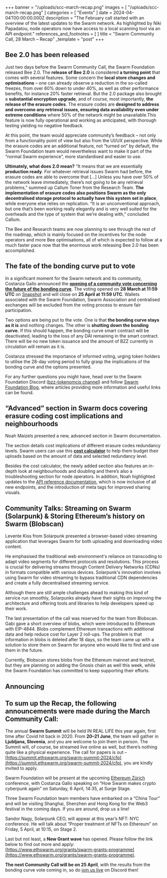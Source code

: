 +++
banner = "/uploads/scc-march-recap.png"
images = [ "/uploads/scc-march-recap.png" ]
categories = [ "Events" ]
date = 2024-04-04T00:00:00.000Z
description = "The February call started with an overview of the latest updates to the Swarm network. As highlighted by Niki Papadatou, node operators now have access to a local scanning tool via an API endpoint."
references_and_footnotes = [ ]
title = "Swarm Community Call, 28 March – Recap"
_template = "post"
+++


## Bee 2.0 has been released

Just two days before the Swarm Community Call, the Swarm Foundation released Bee 2.0. The **release of Bee 2.0** is considered **a turning point** that comes with several features. Some concern the **local store changes and optimisations** – one can already observe a reduction in the so-called freezes, from over 60% down to under 40%, as well as other performance benefits, for instance 20% faster retrieval. But the 2.0 package also brought a **substantial encryption upgrade**, and of course, most importantly, **the release of the erasure codes**. The erasure codes are **designed to address and overcome any retrieval issues, ensuring data availability even under extreme conditions** where 50% of the network might be unavailable.This feature is now fully operational and working as anticipated, with thorough testing yielding no negative feedback. 

At this point, the team would appreciate community’s feedback – not only from a functionality point of view but also from the UI/UX perspective. While the erasure codes are an additional feature, not “turned on” by default, the Swarm Foundation team would nevertheless want to make it part of the “normal Swarm experience”, more standardised and easier to use.

**Ultimately, what does 2.0 mean?** “It means that we are essentially **production ready**. For whatever retrieval issues Swarm had before, the erasure codes are able to overcome that [...] Unless you have over 50% of the network leave immediately, there’s not going to be any retrieval problems,” summed up Callum Toner from the Research Team. **The implementation of erasure codes also positions Swarm as the only decentralised storage protocol to actually have this system set in place**, while everyone else relies on replication. “It is an unconventional approach, but one that’s been working really elegantly and is very well suited for the overheads and the type of system that we’re dealing with,” concluded Callum.  

The Bee and Research teams are now planning to see through the rest of the roadmap, which is mainly focused on the incentives for the node operators and more Bee optimisations, all of which is expected to follow at a much faster pace now that the enormous work releasing Bee 2.0 has been accomplished.  


## The fate of the bonding curve put to vote

In a significant moment for the Swarm network and its community, Costanza Gallo announced the **[opening of a community vote concerning the future of the bonding curve](https://blog.ethswarm.org/foundation/2024/how-to-participate-in-the-bonding-curve-vote/)**. The voting opened on **28 March at 11:59 UTC** on [Snapshot](https://snapshot.org/#/swarmfoundation.eth) and will close on **25 April at 11:59 UTC**. Wallets associated with the Swarm Foundation, Swarm Association and centralised exchanges will be excluded from the voting process to ensure fair participation.

Two options are being put to the vote. One is that **the bonding curve stays as it is** and nothing changes. The other is **shutting down the bonding curve.** If this should happen, the bonding curve smart contract will be deactivated, leading to the loss of any DAI remaining in the smart contract. There will be no new token issuance and the amount of BZZ currently in circulation will remain as it is. 

Costanza stressed the importance of informed voting, urging token holders to utilise the 28-day voting period to fully grasp the implications of the bonding curve and the options presented. 

For any further questions you might have, head over to the Swarm Foundation Discord ([bzz-tokenomcis channel](https://discord.com/channels/799027393297514537/808329804268699678)) and follow [Swarm Foundation Blog](https://blog.ethswarm.org/), where articles providing more information and useful links can be found. 


## “Advanced” section in Swarm docs covering erasure coding cost implications and neighbourhoods 

Noah Maizels presented a new, advanced section in Swarm documentation. 

The section details cost implications of different erasure codes redundancy levels. Swarm users can use this **[cost calculator](https://docs.ethswarm.org/docs/learn/advanced/erasure-cost-calculation)** to help them budget their uploads based on the amount of data and selected redundancy level.

Besides the cost calculator, the newly added section also features an in-depth look at neighbourhoods and doubling and there’s also a troubleshooting section for node operators. In addition, Noah highlighted updates to the [API reference documentation](https://docs.ethswarm.org/docs/api-reference/), which is now inclusive of all new endpoints, and the introduction of meta tags for improved sharing visuals. 


## Community Talks: Streaming on Swarm (Solarpunk) & Storing Ethereum’s history on Swarm (Blobscan) 

Levente Kiss from Solarpunk presented a browser-based video streaming application that leverages Swarm for both uploading and downloading video content. 

He emphasised the traditional web environment's reliance on transcoding to adapt video segments for different protocols and resolutions. This process is crucial for delivering streams through Content Delivery Networks (CDNs) in formats compatible with various devices. Solarpunk's innovation involves using Swarm for video streaming to bypass traditional CDN dependencies and create a fully decentralised streaming service. 

Although there are still ample challenges ahead to making this kind of service run smoothly, Solarpunks already have their sights on improving the architecture and offering tools and libraries to help developers speed up their work. 

The last presentation of the call was reserved for the team from Blobscan. Gabi gave a short overview of blobs, which were introduced to Ethereum with EIP-4844. Blobs complement Ethereum transactions with additional data and help reduce cost for Layer 2 roll-ups. The problem is that information in blobs is deleted after 18 days, so the team came up with a solution to store them on Swarm for anyone who would like to find and use them in the future.

Currently, Blobscan stores blobs from the Ethereum mainnet and testnet, but they are planning on adding the Gnosis chain as well this week, while the Swarm Foundation has committed to keep supporting their efforts. 

 


## Announcing

## To sum up the Recap, the following announcements were made during the March Community Call: 

The annual **Swarm Summit** will be held IN REAL LIFE this year again, first time after Covid hit back in 2020. From **20–21 June**, the team will gather in **Ljubljana, Slovenia**, and you are welcome to join them in person. The Summit will, of course, be streamed live online as well, but there’s nothing quite like a physical experience. The call for papers is out – [https://summit.ethswarm.org/swarm-summit-2024/cfp](https://summit.ethswarm.org/swarm-summit-2024/cfp), you are kindly invited to apply. 

Swarm Foundation will be present at the upcoming [Ethereum Zürich](https://ethereumzuri.ch/) conference, with Costanza Gallo speaking on “How Swarm makes crypto cyberpunk again” on Saturday, 6 April, 14:35, at Surge Stage. 

Three Swarm Foundation team members have embarked on a “China Tour” and will be visiting Shanghai, Shenzhen and Hong Kong for the Web3 festival in the coming days. If you are around, drop us a line!

Sandor Nagy, Solarpunk CEO, will appear at this year’s NFT: NYC conference. He will talk about “Proper treatment of NFTs on Ethereum” on Friday, 5 April, at 10:15, on Stage 2.

Last but not least, a **New Grant wave** has opened. Please follow the link below to find out more and apply: [https://www.ethswarm.org/grants/swarm-grants-programme](https://www.ethswarm.org/grants/swarm-grants-programme).

**The next Community Call will be on 25 April**, with the results from the bonding curve vote coming in, so do [join us live](https://www.addevent.com/event/fx21028312) on Discord then! 
